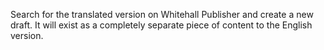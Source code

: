 Search for the translated version on Whitehall Publisher and create a new draft. It will exist as a completely separate piece of content to the English version.